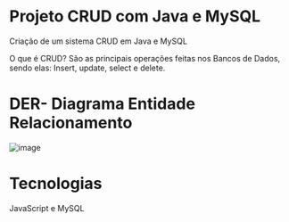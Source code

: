 # Projeto CRUD com Java e MySQL
Criação de um sistema CRUD em Java e MySQL

O que é CRUD?
São as principais operações feitas nos Bancos de Dados, sendo elas: Insert, update, select e delete.

<h1>DER- Diagrama Entidade Relacionamento</h1>


![image](https://user-images.githubusercontent.com/64651291/128754338-59cace55-fc53-4133-8857-e8f8424e26bc.png)


<h1>Tecnologias</h1>
<p>JavaScript e MySQL</p>

